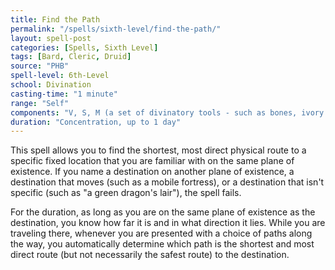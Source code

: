 ```yaml
---
title: Find the Path
permalink: "/spells/sixth-level/find-the-path/"
layout: spell-post
categories: [Spells, Sixth Level]
tags: [Bard, Cleric, Druid]
source: "PHB"
spell-level: 6th-Level
school: Divination
casting-time: "1 minute"
range: "Self"
components: "V, S, M (a set of divinatory tools - such as bones, ivory sticks, cards, teeth, or carved runes - worth 100gp and an object from the location you wish to find)"
duration: "Concentration, up to 1 day"
---
```


This spell allows you to find the shortest, most direct physical route to a specific fixed location that you are familiar with on the same plane of existence. If you name a destination on another plane of existence, a destination that moves (such as a mobile fortress), or a destination that isn't specific (such as "a green dragon's lair"), the spell fails.

For the duration, as long as you are on the same plane of existence as the destination, you know how far it is and in what direction it lies. While you are traveling there, whenever you are presented with a choice of paths along the way, you automatically determine which path is the shortest and most direct route (but not necessarily the safest route) to the destination.